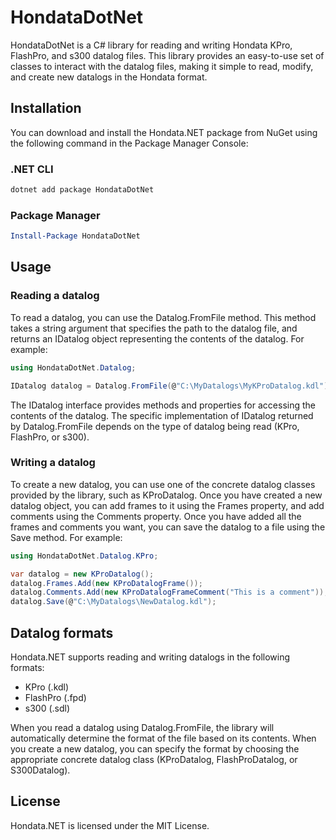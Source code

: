 # HondataDotNet

HondataDotNet is a C# library for reading and writing Hondata KPro, FlashPro, and s300 datalog files. This library provides an easy-to-use set of classes to interact with the datalog files, making it simple to read, modify, and create new datalogs in the Hondata format.

## Installation
You can download and install the Hondata.NET package from NuGet using the following command in the Package Manager Console:

### .NET CLI
```bash
dotnet add package HondataDotNet
```
### Package Manager
```powershell
Install-Package HondataDotNet
```

## Usage
### Reading a datalog
To read a datalog, you can use the Datalog.FromFile method. This method takes a string argument that specifies the path to the datalog file, and returns an IDatalog object representing the contents of the datalog. For example:

```csharp
using HondataDotNet.Datalog;

IDatalog datalog = Datalog.FromFile(@"C:\MyDatalogs\MyKProDatalog.kdl");
```

The IDatalog interface provides methods and properties for accessing the contents of the datalog. The specific implementation of IDatalog returned by Datalog.FromFile depends on the type of datalog being read (KPro, FlashPro, or s300).

### Writing a datalog
To create a new datalog, you can use one of the concrete datalog classes provided by the library, such as KProDatalog. Once you have created a new datalog object, you can add frames to it using the Frames property, and add comments using the Comments property. Once you have added all the frames and comments you want, you can save the datalog to a file using the Save method. For example:

```csharp
using HondataDotNet.Datalog.KPro;

var datalog = new KProDatalog();
datalog.Frames.Add(new KProDatalogFrame());
datalog.Comments.Add(new KProDatalogFrameComment("This is a comment"));
datalog.Save(@"C:\MyDatalogs\NewDatalog.kdl");
```
## Datalog formats
Hondata.NET supports reading and writing datalogs in the following formats:
* KPro (.kdl)
* FlashPro (.fpd)
* s300 (.sdl)

When you read a datalog using Datalog.FromFile, the library will automatically determine the format of the file based on its contents. When you create a new datalog, you can specify the format by choosing the appropriate concrete datalog class (KProDatalog, FlashProDatalog, or S300Datalog).

## License
Hondata.NET is licensed under the MIT License.
